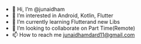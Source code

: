 - 👋 Hi, I’m @junaidham
- 👀 I’m interested in Android, Kotlin, Flutter
- 🌱 I’m currently learning Flutterand new Libs
- 💞️ I’m looking to collaborate on Part Time(Remote)
- 📫 How to reach me junaidhamdard11@gmail.com

<!---
junaidham/junaidham is a ✨ special ✨ repository because its `README.md` (this file) appears on your GitHub profile.
You can click the Preview link to take a look at your changes.
--->
